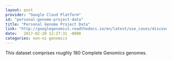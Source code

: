 ```yaml
---
layout: post
provider: "Google Cloud Platform"
id: "personal-genome-project-data"
title: "Personal Genome Project Data"
link: "http://googlegenomics.readthedocs.io/en/latest/use_cases/discover_public_data/pgp_public_data.html"
date:   2017-02-20 12:27:31 -0800
categories: non-nz genomics
---
```


This dataset comprises roughly 180 Complete Genomics genomes.